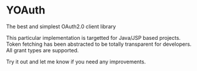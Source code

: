 YOAuth
======

The best and simplest OAuth2.0 client library

This particular implementation is targetted for Java/JSP based projects. Token fetching has been abstracted to be totally transparent for developers. All grant types are supported. 

Try it out and let me know if you need any improvements. 
